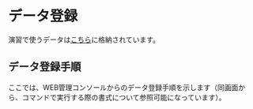 # データ登録

演習で使うデータは[こちら](/artifacts/data)に格納されています。

## データ登録手順

ここでは、WEB管理コンソールからのデータ登録手順を示します（同画面から、コマンドで実行する際の書式について参照可能になっています）。
